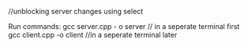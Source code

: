 
//unblocking server changes using select

Run commands:
gcc server.cpp - o server // in a seperate terminal first  
 gcc client.cpp -o client //in a seperate terminal later
